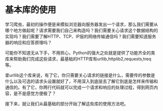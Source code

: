 # 基本库的使用

学习爬虫，最初的操作便是来模拟浏览器向服务器发出一个请求，那么我们需要从哪个地方做起呢？请求需要我们自己来构造吗？我们需要关心请求这个数据结构的实现吗？我们需要了解HTTP、TCP、IP层的网络传输通信吗？我们需要知道服务器的响应和应答原理吗？

可能你不知道无从下手，不用担心，Python的强大之处就是提供了功能齐全的类库来帮助我们完成这些请求，最基础的HTTP库有urllib,httplib2,requests,treq等。

拿urllib这个库来说，有了它，你只需要关心请求的链接是什么，需要传的参数是什么以及可选的请求头设置就好了，不用深入到底层去了解它到底是怎样来传输和通信的。有了它，你两行代码就可以完成一个请求和响应的处理过程，得到网页内容，是不是感觉方便极了？

接下来，就让我们从最基础的部分开始了解这些库的使用方法吧。

